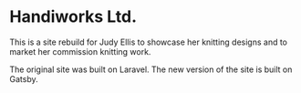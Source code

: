 # Handiworks Ltd.
This is a site rebuild for Judy Ellis to showcase her knitting designs and to market her commission knitting work. 

The original site was built on Laravel. The new version of the site is built on Gatsby.
